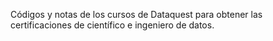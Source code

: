 Códigos y notas de los cursos de Dataquest para obtener las certificaciones de científico e ingeniero de datos. 